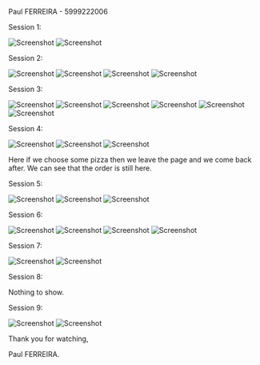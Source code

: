 Paul FERREIRA - 5999222006

Session 1:

![Screenshot](Screens/Exercice_1/screen_1.png)
![Screenshot](Screens/Exercice_1/screen_2.png)


Session 2:

![Screenshot](Screens/Exercice_2/screen_3.png)
![Screenshot](Screens/Exercice_2/screen_4.png)
![Screenshot](Screens/Exercice_2/screen_5.png)
![Screenshot](Screens/Exercice_2/screen_6.png)

Session 3:

![Screenshot](Screens/Exercice_3/screen_6.png)
![Screenshot](Screens/Exercice_3/screen_7.png)
![Screenshot](Screens/Exercice_3/screen_8.png)
![Screenshot](Screens/Exercice_3/screen_9.png)
![Screenshot](Screens/Exercice_3/screen_10.png)
![Screenshot](Screens/Exercice_3/screen_11.png)

Session 4:

![Screenshot](Screens/Exercice_4/screen_12.png)
![Screenshot](Screens/Exercice_4/screen_13.png)
![Screenshot](Screens/Exercice_4/screen_14.png)

Here if we choose some pizza then we leave the page and we come back after. We can see that the order is still here.

Session 5:

![Screenshot](Screens/Exercice_5/screen_15.png)
![Screenshot](Screens/Exercice_5/screen_16.png)
![Screenshot](Screens/Exercice_5/screen_17.png)

Session 6:

![Screenshot](Screens/Exercice_6/screen_18.png)
![Screenshot](Screens/Exercice_6/screen_19.png)
![Screenshot](Screens/Exercice_6/screen_20.png)
![Screenshot](Screens/Exercice_6/screen_21.png)

Session 7:

![Screenshot](Screens/Exercice_7/screen_22.png)
![Screenshot](Screens/Exercice_7/screen_23.png)

Session 8:

Nothing to show.

Session 9:

![Screenshot](Screens/Exercice_9/screen_24.png)
![Screenshot](Screens/Exercice_9/screen_25.png)

Thank you for watching,

Paul FERREIRA.
